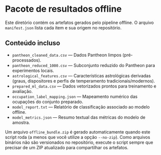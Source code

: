 # Pacote de resultados offline

Este diretório contém os artefatos gerados pelo pipeline offline.
O arquivo `manifest.json` lista cada item e sua origem no repositório.

## Conteúdo incluso
- `pantheon_cleaned_data.csv` — Dados Pantheon limpos (pré-processados).
- `pantheon_reduced_1000.csv` — Subconjunto reduzido do Pantheon para experimentos locais.
- `astrological_features.csv` — Características astrológicas derivadas (graus, dispositores e perfis de temperamento tradicionais/modernos).
- `prepared_ml_data.csv` — Dados vetorizados prontos para treinamento e avaliação.
- `occupation_label_mapping.json` — Mapeamento numérico das ocupações do conjunto preparado.
- `model_report.txt` — Relatório de classificação associado ao modelo offline.
- `model_metrics.json` — Resumo textual das métricas do modelo de amostra.

Um arquivo `offline_bundle.zip` é gerado automaticamente quando este script roda
(a menos que você utilize a opção `--no-zip`).
Como arquivos binários não são versionados no repositório, execute o script
sempre que precisar de um ZIP atualizado para compartilhar os artefatos.
